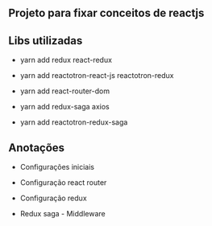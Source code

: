 ## Projeto para fixar conceitos de reactjs

## Libs utilizadas

- yarn add redux react-redux

- yarn add reactotron-react-js reactotron-redux

- yarn add react-router-dom

- yarn add redux-saga axios

- yarn add reactotron-redux-saga

## Anotações

- Configurações iniciais

- Configuração react router

- Configuração redux

- Redux saga - Middleware
